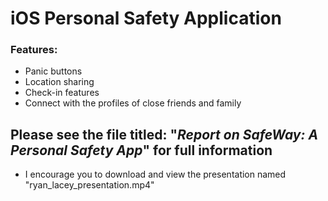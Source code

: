 # iOS Personal Safety Application
### Features:
- Panic buttons
- Location sharing
- Check-in features
- Connect with the profiles of close friends and family

  
## Please see the file titled: "*Report on SafeWay: A Personal Safety App*" for full information
- I encourage you to download and view the presentation named "ryan_lacey_presentation.mp4"
  
